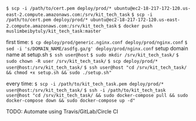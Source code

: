 ``` $ scp -i /path/to/cert.pem deploy/prod/* ubuntu@ec2-18-217-172-120.us-east-2.compute.amazonaws.com:/srv/kit_tech_task ```
``` $ scp -i /path/to/cert.pem deploy/prod/* ubuntu@ec2-18-217-172-120.us-east-2.compute.amazonaws.com:/srv/kit_tech_task ```
``` $ docker push muslimbeibytuly/kit_tech_task:master ```

first time:
``` $ cp deploy/prod/generic.nginx.conf deploy/prod/nginx.conf ```
``` $ sed -i 's/DOMAIN_NAME/asdfg.ga/g' deploy/prod/nginx.conf ```
setup domain name at setup.sh
``` $ ssh user@host ```
``` $ sudo mkdir /srv/kit_tech_task/ ```
``` $ sudo chown -R user /srv/kit_tech_task/ ```
``` $ scp deploy/prod/* user@host:/srv/kit_tech_task/ ```
``` $ ssh user@host "cd /srv/kit_tech_task/ && chmod +x setup.sh && sudo ./setup.sh" ```

every time:
``` $ scp -i /path/to/kit_tech_task.pem deploy/prod/* user@host:/srv/kit_tech_task/ ```
``` $ ssh -i /path/to/kit_tech_task user@host "cd /srv/kit_tech_task/ && sudo docker-compose pull && sudo docker-compose down && sudo docker-compose up -d" ```


TODO: Automate using Travis/GitLab/Circle CI

